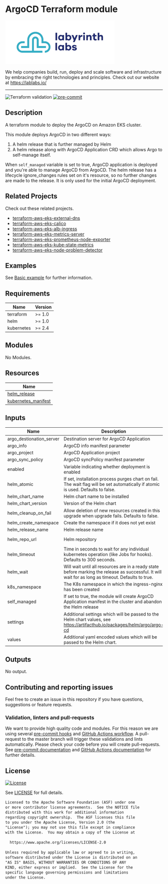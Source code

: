 # ArgoCD Terraform module

[![labyrinth labs logo](ll-logo.png)](https://lablabs.io/)

We help companies build, run, deploy and scale software and infrastructure by embracing the right technologies and principles. Check out our website at https://lablabs.io/

---

![Terraform validation](https://github.com/lablabs/terraform-aws-eks-node-problem-detector/workflows/Terraform%20validation/badge.svg?branch=main)
[![pre-commit](https://img.shields.io/badge/pre--commit-enabled-success?logo=pre-commit&logoColor=white)](https://github.com/pre-commit/pre-commit)

## Description

A terraform module to deploy the ArgoCD on Amazon EKS cluster.

This module deploys ArgoCD in two different ways:
1. A helm release that is further managed by Helm
2. A helm release along with ArgoCD Application CRD which allows Argo to self-manage itself.

When `self_managed` variable is set to true, ArgoCD application is deployed and you're able to manage ArgoCD from ArgoCD. The helm release has a lifecycle ignore_changes rules set on it's resource, so no further changes are made to the release. It is only used for the initial ArgoCD deployment.

## Related Projects

Check out these related projects.

- [terraform-aws-eks-external-dns](https://github.com/lablabs/terraform-aws-eks-external-dns)
- [terraform-aws-eks-calico](https://github.com/lablabs/terraform-aws-eks-calico)
- [terraform-aws-eks-alb-ingress](https://github.com/lablabs/terraform-aws-eks-alb-ingress)
- [terraform-aws-eks-metrics-server](https://github.com/lablabs/terraform-aws-eks-metrics-server)
- [terraform-aws-eks-prometheus-node-exporter](https://github.com/lablabs/terraform-aws-eks-prometheus-node-exporter)
- [terraform-aws-eks-kube-state-metrics](https://github.com/lablabs/terraform-aws-eks-kube-state-metrics)
- [terraform-aws-eks-node-problem-detector](https://github.com/lablabs/terraform-aws-eks-node-problem-detector)


## Examples

See [Basic example](examples/basic/README.md) for further information.
<!-- BEGINNING OF PRE-COMMIT-TERRAFORM DOCS HOOK -->
## Requirements

| Name | Version |
|------|---------|
| terraform | >= 1.0 |
| helm | >= 1.0 |
| kubernetes | >= 2.4 |

## Modules

No Modules.

## Resources

| Name |
|------|
| [helm_release](https://registry.terraform.io/providers/hashicorp/helm/latest/docs/resources/release) |
| [kubernetes_manifest](https://registry.terraform.io/providers/hashicorp/kubernetes/latest/docs/resources/manifest) |

## Inputs

| Name | Description | Type | Default | Required |
|------|-------------|------|---------|:--------:|
| argo\_destionation\_server | Destination server for ArgoCD Application | `string` | `"https://kubernetes.default.svc"` | no |
| argo\_info | ArgoCD info manifest parameter | `map` | `{}` | no |
| argo\_project | ArgoCD Application project | `string` | `"default"` | no |
| argo\_sync\_policy | ArgoCD syncPolicy manifest parameter | `map` | `{}` | no |
| enabled | Variable indicating whether deployment is enabled | `bool` | `true` | no |
| helm\_atomic | If set, installation process purges chart on fail. The wait flag will be set automatically if atomic is used. Defaults to false. | `bool` | `false` | no |
| helm\_chart\_name | Helm chart name to be installed | `string` | `"argo-cd"` | no |
| helm\_chart\_version | Version of the Helm chart | `string` | `"3.17.5"` | no |
| helm\_cleanup\_on\_fail | Allow deletion of new resources created in this upgrade when upgrade fails. Defaults to false. | `bool` | `false` | no |
| helm\_create\_namespace | Create the namespace if it does not yet exist | `bool` | `true` | no |
| helm\_release\_name | Helm release name | `string` | `"argocd"` | no |
| helm\_repo\_url | Helm repository | `string` | `"https://argoproj.github.io/argo-helm"` | no |
| helm\_timeout | Time in seconds to wait for any individual kubernetes operation (like Jobs for hooks). Defaults to 300 seconds. | `number` | `300` | no |
| helm\_wait | Will wait until all resources are in a ready state before marking the release as successful. It will wait for as long as timeout. Defaults to true. | `bool` | `true` | no |
| k8s\_namespace | The K8s namespace in which the ingress-nginx has been created | `string` | `"argo"` | no |
| self\_managed | If set to true, the module will create ArgoCD Application manifest in the cluster and abandon the Helm release | `bool` | `true` | no |
| settings | Additional settings which will be passed to the Helm chart values, see https://artifacthub.io/packages/helm/argo/argo-cd | `map(any)` | `{}` | no |
| values | Additional yaml encoded values which will be passed to the Helm chart. | `string` | `""` | no |

## Outputs

No output.
<!-- END OF PRE-COMMIT-TERRAFORM DOCS HOOK -->

## Contributing and reporting issues

Feel free to create an issue in this repository if you have questions, suggestions or feature requests.

### Validation, linters and pull-requests

We want to provide high quality code and modules. For this reason we are using
several [pre-commit hooks](.pre-commit-config.yaml) and
[GitHub Actions workflow](.github/workflows/main.yml). A pull-request to the
master branch will trigger these validations and lints automatically. Please
check your code before you will create pull-requests. See
[pre-commit documentation](https://pre-commit.com/) and
[GitHub Actions documentation](https://docs.github.com/en/actions) for further
details.


## License

[![License](https://img.shields.io/badge/License-Apache%202.0-blue.svg)](https://opensource.org/licenses/Apache-2.0)

See [LICENSE](LICENSE) for full details.

    Licensed to the Apache Software Foundation (ASF) under one
    or more contributor license agreements.  See the NOTICE file
    distributed with this work for additional information
    regarding copyright ownership.  The ASF licenses this file
    to you under the Apache License, Version 2.0 (the
    "License"); you may not use this file except in compliance
    with the License.  You may obtain a copy of the License at

      https://www.apache.org/licenses/LICENSE-2.0

    Unless required by applicable law or agreed to in writing,
    software distributed under the License is distributed on an
    "AS IS" BASIS, WITHOUT WARRANTIES OR CONDITIONS OF ANY
    KIND, either express or implied.  See the License for the
    specific language governing permissions and limitations
    under the License.
